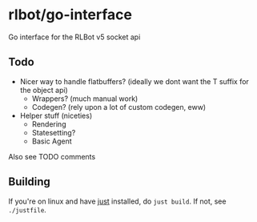 # rlbot/go-interface

Go interface for the RLBot v5 socket api

## Todo

* Nicer way to handle flatbuffers? (ideally we dont want the T suffix for the object api)
  * Wrappers? (much manual work)
  * Codegen? (rely upon a lot of custom codegen, eww)
* Helper stuff (niceties)
  * Rendering
  * Statesetting?
  * Basic Agent

Also see TODO comments

## Building

If you're on linux and have [just](https://github.com/casey/just) installed, do `just build`. If not, see `./justfile`.
